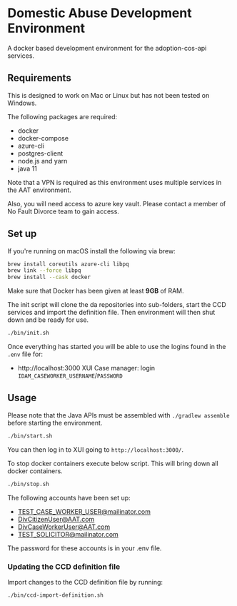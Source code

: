 # Domestic Abuse Development Environment

A docker based development environment for the adoption-cos-api services.

## Requirements

This is designed to work on Mac or Linux but has not been tested on Windows.

The following packages are required:

- docker
- docker-compose
- azure-cli
- postgres-client
- node.js and yarn
- java 11

Note that a VPN is required as this environment uses multiple services in the AAT environment.

Also, you will need access to azure key vault. Please contact a member of No Fault Divorce team to gain access.

## Set up

If you're running on macOS install the following via brew:

```bash
brew install coreutils azure-cli libpq
brew link --force libpq
brew install --cask docker
```

Make sure that Docker has been given at least **9GB** of RAM.

The init script will clone the da repositories into sub-folders, start the CCD services and import the definition file. Then environment will then shut down and be ready for use.

```bash
./bin/init.sh
```

Once everything has started you will be able to use the logins found in the `.env` file for:

* http://localhost:3000 XUI Case manager: login `IDAM_CASEWORKER_USERNAME`/`PASSWORD`

## Usage

Please note that the Java APIs must be assembled with `./gradlew assemble` before starting the environment.

```bash
./bin/start.sh
```

You can then log in to XUI going to `http://localhost:3000/`.

To stop docker containers execute below script. This will bring down all docker containers.

```bash
./bin/stop.sh
```

The following accounts have been set up:

- TEST_CASE_WORKER_USER@mailinator.com
- DivCitizenUser@AAT.com
- DivCaseWorkerUser@AAT.com  
- TEST_SOLICITOR@mailinator.com

The password for these accounts is in your .env file.

### Updating the CCD definition file

Import changes to the CCD definition file by running:

```bash
./bin/ccd-import-definition.sh
```
